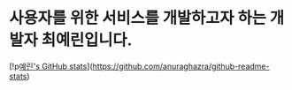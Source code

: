 # 사용자를 위한 서비스를 개발하고자 하는 개발자 최예린입니다.

[!p[예린's GitHub stats](https://github-readme-stats.vercel.app/api?username=yyyrin&theme=tokyonight)](https://github.com/anuraghazra/github-readme-stats)
